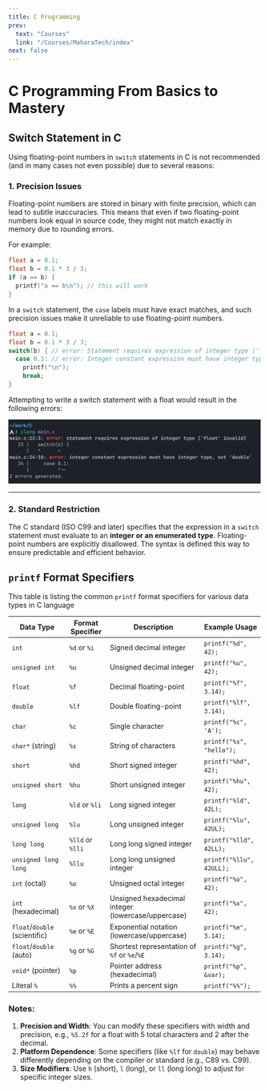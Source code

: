 ```yaml
---
title: C Programming
prev:
  text: "Courses"
  link: "/Courses/MaharaTech/index"
next: false
---
```


# C Programming From Basics to Mastery

## Switch Statement in C

Using floating-point numbers in `switch` statements in C is not recommended (and in many cases not even possible) due to several reasons:

### 1. Precision Issues

Floating-point numbers are stored in binary with finite precision, which can lead to subtle inaccuracies. This means that even if two floating-point numbers look equal in source code, they might not match exactly in memory due to rounding errors.

For example:

```C
float a = 0.1;
float b = 0.1 * 3 / 3;
if (a == b) {
  printf("a == b\n"); // this will work
}
```

In a `switch` statement, the `case` labels must have exact matches, and such precision issues make it unreliable to use floating-point numbers.

```C
float a = 0.1;
float b = 0.1 * 3 / 3;
switch(b) { // error: Statement requires expression of integer type ('float' invalid)
  case 0.1: // error: Integer constant expression must have integer type, not 'double'
    printf("\n");
    break;
}
```

Attempting to write a switch statement with a float would result in the following errors:

![](../imgs/figure.png)

---

### 2. Standard Restriction

The C standard (ISO C99 and later) specifies that the expression in a `switch` statement must evaluate to an **integer or an enumerated type**. Floating-point numbers are explicitly disallowed. The syntax is defined this way to ensure predictable and efficient behavior.

## `printf` Format Specifiers

This table is listing the common `printf` format specifiers for various data types in C language

| Data Type                     | Format Specifier | Description                                        | Example Usage            |
| ----------------------------- | ---------------- | -------------------------------------------------- | ------------------------ |
| `int`                         | `%d` or `%i`     | Signed decimal integer                             | `printf("%d", 42);`      |
| `unsigned int`                | `%u`             | Unsigned decimal integer                           | `printf("%u", 42);`      |
| `float`                       | `%f`             | Decimal floating-point                             | `printf("%f", 3.14);`    |
| `double`                      | `%lf`            | Double floating-point                              | `printf("%lf", 3.14);`   |
| `char`                        | `%c`             | Single character                                   | `printf("%c", 'A');`     |
| `char*` (string)              | `%s`             | String of characters                               | `printf("%s", "hello");` |
| `short`                       | `%hd`            | Short signed integer                               | `printf("%hd", 42);`     |
| `unsigned short`              | `%hu`            | Short unsigned integer                             | `printf("%hu", 42);`     |
| `long`                        | `%ld` or `%li`   | Long signed integer                                | `printf("%ld", 42L);`    |
| `unsigned long`               | `%lu`            | Long unsigned integer                              | `printf("%lu", 42UL);`   |
| `long long`                   | `%lld` or `%lli` | Long long signed integer                           | `printf("%lld", 42LL);`  |
| `unsigned long long`          | `%llu`           | Long long unsigned integer                         | `printf("%llu", 42ULL);` |
| `int` (octal)                 | `%o`             | Unsigned octal integer                             | `printf("%o", 42);`      |
| `int` (hexadecimal)           | `%x` or `%X`     | Unsigned hexadecimal integer (lowercase/uppercase) | `printf("%x", 42);`      |
| `float`/`double` (scientific) | `%e` or `%E`     | Exponential notation (lowercase/uppercase)         | `printf("%e", 3.14);`    |
| `float`/`double` (auto)       | `%g` or `%G`     | Shortest representation of `%f` or `%e`/`%E`       | `printf("%g", 3.14);`    |
| `void*` (pointer)             | `%p`             | Pointer address (hexadecimal)                      | `printf("%p", &var);`    |
| Literal `%`                   | `%%`             | Prints a percent sign                              | `printf("%%");`          |

### Notes:
1. **Precision and Width**: You can modify these specifiers with width and precision, e.g., `%5.2f` for a float with 5 total characters and 2 after the decimal.
2. **Platform Dependence**: Some specifiers (like `%lf` for `double`) may behave differently depending on the compiler or standard (e.g., C89 vs. C99).
3. **Size Modifiers**: Use `h` (short), `l` (long), or `ll` (long long) to adjust for specific integer sizes.
